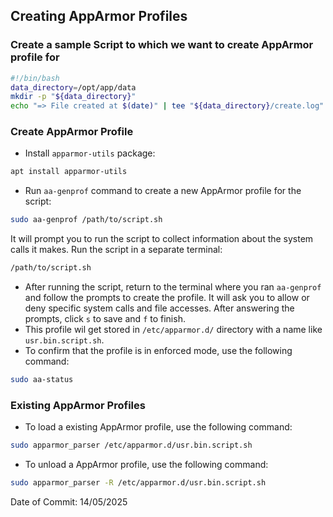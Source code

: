 ## Creating AppArmor Profiles

### Create a sample Script to which we want to create AppArmor profile for

```sh
#!/bin/bash
data_directory=/opt/app/data
mkdir -p "${data_directory}"
echo "=> File created at $(date)" | tee "${data_directory}/create.log"
```

### Create AppArmor Profile

- Install `apparmor-utils` package:
```bash
apt install apparmor-utils
```
- Run `aa-genprof` command to create a new AppArmor profile for the script:
```bash
sudo aa-genprof /path/to/script.sh
```
It will prompt you to run the script to collect information about the system calls it makes. Run the script in a separate terminal:
```bash
/path/to/script.sh
```
- After running the script, return to the terminal where you ran `aa-genprof` and follow the prompts to create the profile. It will ask you to allow or deny specific system calls and file accesses. After answering the prompts, click `s` to save and `f` to finish.
- This profile wil get stored in `/etc/apparmor.d/` directory with a name like `usr.bin.script.sh`.
- To confirm that the profile is in enforced mode, use the following command:
```bash
sudo aa-status
```

### Existing AppArmor Profiles

- To load a existing AppArmor profile, use the following command:
```bash
sudo apparmor_parser /etc/apparmor.d/usr.bin.script.sh
```
- To unload a AppArmor profile, use the following command:
```bash
sudo apparmor_parser -R /etc/apparmor.d/usr.bin.script.sh
```

Date of Commit: 14/05/2025